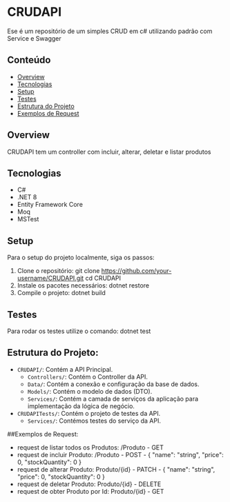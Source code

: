 # CRUDAPI

Ese é um repositório de um simples CRUD em c# utilizando padrão com Service e Swagger

## Conteúdo

- [Overview](#overview)
- [Tecnologias](#tecnologias)
- [Setup](#setup)
- [Testes](#testes)
- [Estrutura do Projeto](#estrutura-do-projeto)
- [Exemplos de Request](#exemplos-de-request)


## Overview

CRUDAPI tem um controller com incluir, alterar, deletar e listar produtos

## Tecnologias

- C#
- .NET 8
- Entity Framework Core
- Moq
- MSTest

## Setup

Para o setup do projeto localmente, siga os passos:

1. Clone o repositório: git clone https://github.com/your-username/CRUDAPI.git
cd CRUDAPI
2. Instale os pacotes necessários:
dotnet restore
3. Compile o projeto:
dotnet build

## Testes

Para rodar os testes utilize o comando:
dotnet test

## Estrutura do Projeto:

- `CRUDAPI/`: Contém a API Principal.
  - `Controllers/`: Contém o Controller da API.
  - `Data/`: Contém a conexão e configuração da base de dados.
  - `Models/`: Contém o modelo de dados (DTO).
  - `Services/`: Contém a camada de serviços da aplicação para implementação da lógica de negócio.
- `CRUDAPITests/`: Contém o projeto de testes da API.
  - `Services/`: Contémos testes do serviço da API.


##Exemplos de Request:

- request de listar todos os Produtos: /Produto - GET
- request de incluir Produto: /Produto - POST -
  {
  "name": "string",
  "price": 0,
  "stockQuantity": 0
}
- request de alterar Produto: Produto/{id} - PATCH -
  {
  "name": "string",
  "price": 0,
  "stockQuantity": 0
}
- request de deletar Produto: Produto/{id} - DELETE
- request de obter Produto por Id: Produto/{id} - GET
